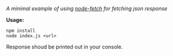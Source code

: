 *A minimal example of using [node-fetch](https://www.npmjs.com/package/node-fetch) for fetching json response*

**Usage:**
```
npm install
node index.js <url>
```
Response shoud be printed out in your console.
